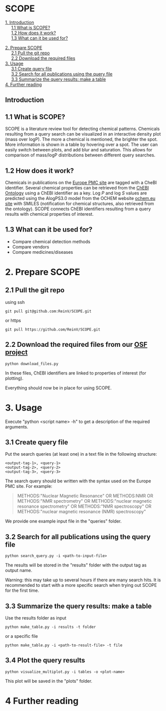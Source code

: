 # SCOPE

[1. Introduction](#1-Introduction)  
&nbsp;&nbsp;&nbsp;&nbsp;&nbsp;[1.1 What is SCOPE?](#11-What-is-SCOPE)  
&nbsp;&nbsp;&nbsp;&nbsp;&nbsp;[1.2 How does it work?](#12-How-does-it-work?)  
&nbsp;&nbsp;&nbsp;&nbsp;&nbsp;[1.3 What can it be used for?](#13-What-can-it-be-used-for)  
<!-- &nbsp;&nbsp;&nbsp;&nbsp;&nbsp;[1.3 Workflow](#13Workflow)   -->
[2. Prepare SCOPE](#2-Prepare-SCOPE)  
&nbsp;&nbsp;&nbsp;&nbsp;&nbsp;[2.1 Pull the git repo](#21-Pull-the-git-repo)  
&nbsp;&nbsp;&nbsp;&nbsp;&nbsp;[2.2 Download the required files](#22-Download-the-required-files)  
[3. Usage](#3-Usage)  
&nbsp;&nbsp;&nbsp;&nbsp;&nbsp;[3.1 Create query file](#31-Create-query-file)  
&nbsp;&nbsp;&nbsp;&nbsp;&nbsp;[3.2 Search for all publications using the query file](#32-Search-for-all-publications-using-the-query-file)  
&nbsp;&nbsp;&nbsp;&nbsp;&nbsp;[3.3 Summarize the query results: make a table](#33-Summarize-the-query-results:-make-a-table)  
[4. Further reading](#4-Further-reading)  

## Introduction 

## 1.1 What is SCOPE?
SCOPE is a literature review tool for detecting chemical patterns. Chemicals resulting from a query search can be visualized in an interactive density plot (mass over logP). The more a chemical is mentioned, the brighter the spot. More information is shown in a table by hovering over a spot. The user can easily switch between plots, and add blur and saturation. This allows for comparison of mass/logP distributions between different query searches. 

## 1.2 How does it work?
Chemicals in publications on the [Europe PMC site](https://europepmc.org/) are tagged with a CheBI identifier.  Several chemical properties can be retrieved from the [ChEBI Ontology](https://www.ebi.ac.uk/chebi/) using a ChEBI identifier as a key. Log *P* and log *S* values are predicted using the AlogPS3.0 model from the OCHEM website [ochem.eu site](https://ochem.eu) with SMILES (notification for chemical structures, also retrieved from the ontology). SCOPE connects ChEBI identifiers resulting from a query results with chemical properties of interest.

<!-- -- workflow image --  -->

## 1.3 What can it be used for?
- Compare chemical detection methods
- Compare vendors
- Compare medicines/diseases

<!-- 
This toolbox contains python scripts that follow the [EuropePMC2ChEBI KNIME workflow](https://github.com/magnuspalmblad/EuropePMC2ChEBI). In this workflow, annotated chemicals are collected through literature searches via the [Europe PMC site](https://europepmc.org/). Properties of these chemicals can be visualized in interactive plots using the [Bokeh library](https://bokeh.pydata.org). This allows comparison between the data of different query searches, for example detecting bias in different analytical chemical techniques.

# Plotting chemicals
For plotting chemicals we use certain properties such as mass and logP. These do not come from the search itself but have been retrieved from several sources. We use the ChEBI Ontology to retrieve all ChEBI chemicals, their mass values, and SMILES. Additionally, log *P* and log *S* values are predicted using the AlogPS3.0 model from the OCHEM website [ochem.eu site](https://ochem.eu). -->

# 2. Prepare SCOPE

## 2.1 Pull the git repo

using ssh 

<pre><code>git pull git@github.com:ReinV/SCOPE.git</code></pre>

or https

<pre><code>git pull https://github.com/ReinV/SCOPE.git</code></pre>

## 2.2 Download the required files from our [OSF project](https://osf.io/pvwu2/)

<pre><code>python download_files.py</code></pre>

In these files, ChEBI identifiers are linked to properties of interest (for plotting).

Everything should now be in place for using SCOPE.

# 3. Usage

Execute "python \<script name> -h" to get a description of the required arguments.

## 3.1 Create query file

Put the search queries (at least one) in a text file in the following structure: 

<pre><code>&lt;output-tag-1&gt;, &lt;query-1&gt;
&lt;output-tag-2&gt;, &lt;query-2&gt;
&lt;output-tag-3&gt;, &lt;query-3&gt;</code></pre>

The search query should be written with the syntax used on the Europe PMC site. For example:
> METHODS:"Nuclear Magnetic Resonance" OR METHODS:NMR OR METHODS:"NMR spectrometry" OR METHODS:"nuclear magnetic resonance spectrometry" OR METHODS:"NMR spectroscopy" OR METHODS:"nuclear magnetic resonance (NMR) spectroscopy"

We provide one example input file in the "queries" folder. 

## 3.2 Search for all publications using the query file

<pre><code>python search_query.py -i &lt;path-to-input-file&gt;</code></pre>

The results will be stored in the "results" folder with the output tag as output name. 

Warning: this may take up to several hours if there are many search hits. It is recommended to start with a more specific search when trying out SCOPE for the first time.

## 3.3 Summarize the query results: make a table

Use the results folder as input

<pre><code>python make_table.py -i results -t folder</code></pre>

or a specific file

<pre><code>python make_table.py -i &lt;path-to-result-file&gt; -t file</code></pre>

## 3.4 Plot the query results

<pre><code>python visualize_multiplot.py -i tables -o &lt;plot-name&gt;</code></pre>

This plot will be saved in the "plots" folder.

# 4 Further reading


